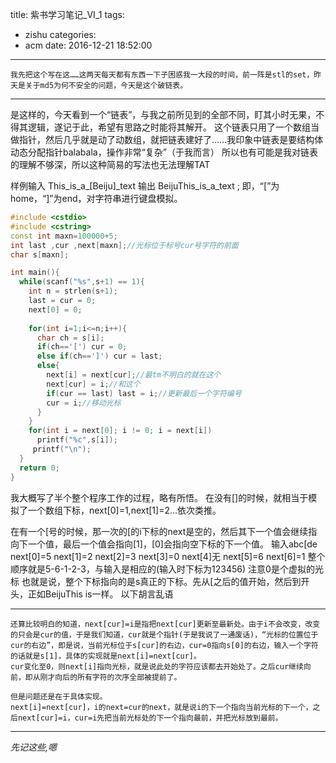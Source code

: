 title: 紫书学习笔记_VI_1
tags:
  - zishu
categories:
  - acm
date: 2016-12-21 18:52:00
---
	我先把这个写在这……这两天每天都有东西一下子困惑我一大段的时间，前一阵是stl的set，昨天是关于md5为何不安全的问题，今天是这个破链表。
<!--more-->

---

是这样的，今天看到一个“链表”，与我之前所见到的全部不同，盯其小时无果，不得其逻辑，遂记于此，希望有思路之时能将其解开。
这个链表只用了一个数组当做指针，然后几乎就是动了动数组，就把链表建好了……我印象中链表是要结构体动态分配指针balabala，操作非常“复杂”（于我而言）
所以也有可能是我对链表的理解不够深，所以这种简易的写法也无法理解TAT

样例输入
This\_is\_a\_[Beiju]\_text
输出
BeijuThis\_is\_a\_text ;
即，“[”为home，“]”为end，对字符串进行键盘模拟。

```c++
#include <cstdio>
#include <cstring>
const int maxn=100000+5;
int last ,cur ,next[maxn];//光标位于标号cur号字符的前面
char s[maxn];

int main(){
  while(scanf("%s",s+1) == 1){
    int n = strlen(s+1);
    last = cur = 0;
    next[0] = 0;
    
    for(int i=1;i<=n;i++){
      char ch = s[i];
      if(ch=='[') cur = 0;
      else if(ch==']') cur = last;
      else{
        next[i] = next[cur];//最tm不明白的就在这个
        next[cur] = i;//和这个
        if(cur == last) last = i;//更新最后一个字符编号
        cur = i;//移动光标
      }
    }
    for(int i = next[0]; i != 0; i = next[i])
      printf("%c",s[i]);
     printf("\n");
  }
  return 0;
}
```

我大概写了半个整个程序工作的过程，略有所悟。
在没有[]的时候，就相当于模拟了一个数组下标，next[0]=1,next[1]=2...依次类推。


在有一个[号的时候，那一次的[的i下标的next是空的，然后其下一个值会继续指向下一个值，最后一个值会指向[1]，[0]会指向空下标的下一个值。
	输入abc[de
	next[0]=5
	next[1]=2
	next[2]=3
	next[3]=0
	next[4]无 
	next[5]=6
	next[6]=1
	整个顺序就是5-6-1-2-3，与输入是相应的(输入时下标为123456)
	注意0是个虚拟的光标
也就是说，整个下标指向的是s真正的下标。先从[之后的值开始，然后到开头，正如BeijuThis is一样。
以下胡言乱语

------
	还算比较明白的知道，next[cur]=i是指把next[cur]更新至最新处。由于i不会改变，改变的只会是cur的值，于是我们知道，cur就是个指针(于是我说了一通废话)，“光标的位置位于cur的右边”，即是说，当前光标位于s[cur]的右边，cur=0指向s[0]的右边，输入一个字符的话就是s[1]，具体的实现就是next[i]=next[cur]。
	cur变化至0，则next[i]指向光标，就是说此处的字符应该都去开始处了。之后cur继续向前，即从刚才向后的所有字符的次序全部被提前了。
	
	但是问题还是在于具体实现。
	next[i]=next[cur]，i的next=cur的next，就是说i的下一个指向当前光标的下一个，之后next[cur]=i，cur=i先把当前光标处的下一个指向最前，并把光标放到最前。

---------------------

_先记这些,嗯_